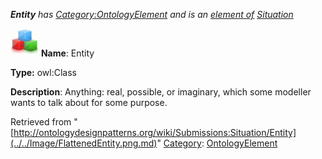 ___Entity__ has [Category:OntologyElement](../../Category/OntologyElement.md "Category:OntologyElement") and is an [element of](../../Property/ElementOf.md "Property:ElementOf") [Situation](../../Submissions/Situation.md "Submissions:Situation")_


  




[![Class](../../images/thumb/2/27/Class.gif/45px-Class.gif)](../../Image/Class.gif.md "Class")
__Name__: Entity 


__Type:__ owl:Class 


__Description__: Anything: real, possible, or imaginary, which some modeller wants to talk about for some purpose. 





Retrieved from "[http://ontologydesignpatterns.org/wiki/Submissions:Situation/Entity](../../Image/FlattenedEntity.png.md)"
 [Category](http://ontologydesignpatterns.org/wiki/Special:Categories "Special:Categories"): [OntologyElement](../../Category/OntologyElement.md "Category:OntologyElement")